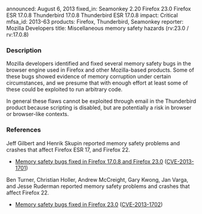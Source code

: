 announced: August 6, 2013
fixed_in: Seamonkey 2.20
          Firefox 23.0
          Firefox ESR 17.0.8
          Thunderbird 17.0.8
          Thunderbird ESR 17.0.8
impact: Critical
mfsa_id: 2013-63
products: Firefox, Thunderbird, Seamonkey
reporter: Mozilla Developers
title: Miscellaneous memory safety hazards (rv:23.0 / rv:17.0.8)

<h3>Description</h3>

<p>Mozilla developers identified and fixed several memory safety bugs in the
browser engine used in Firefox and other Mozilla-based products. Some of these
bugs showed evidence of memory corruption under certain circumstances, and we
presume that with enough effort at least some of these could be exploited to run
arbitrary code.</p>

<p class="note">In general these flaws cannot be exploited through email in the
Thunderbird product because scripting is disabled, but are
potentially a risk in browser or browser-like contexts.</p>


<h3>References</h3>

<p>Jeff Gilbert and Henrik Skupin reported memory safety problems and crashes
that affect Firefox ESR 17, and Firefox 22.</p>

<ul>
  <li><a href="https://bugzilla.mozilla.org/buglist.cgi?bug_id=888107,880734">
          Memory safety bugs fixed in Firefox 17.0.8 and Firefox 23.0</a> (<a href="http://cve.mitre.org/cgi-bin/cvename.cgi?name=CVE-2013-1701" class="ex-ref">CVE-2013-1701</a>)</li>
</ul>

<p>Ben Turner, Christian Holler, Andrew McCreight, Gary Kwong, Jan Varga, and Jesse Ruderman reported memory safety problems and crashes that
affect Firefox 22.</p>

<ul>
  <li><a href="https://bugzilla.mozilla.org/buglist.cgi?bug_id=855331,844088,858060,&#10;870200,874974,861530,854157,893684,878703,862185,879139">
          Memory safety bugs fixed in Firefox 23.0</a> (<a href="http://cve.mitre.org/cgi-bin/cvename.cgi?name=CVE-2013-1702" class="ex-ref">CVE-2013-1702</a>)</li>
</ul>



